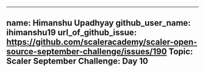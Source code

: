  ---
name: Himanshu Upadhyay
github_user_name: ihimanshu19
url_of_github_issue: https://github.com/scaleracademy/scaler-open-source-september-challenge/issues/190 
Topic: Scaler September Challenge: Day 10
---